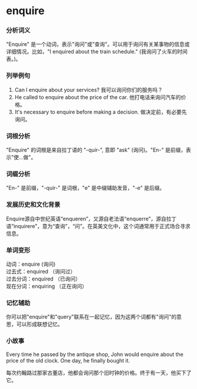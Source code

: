 # enquire

### 分析词义

  

"Enquire" 是一个动词，表示"询问"或"查询"。可以用于询问有关某事物的信息或详细情况。比如，"I enquired about the train schedule." (我询问了火车的时间表。)。

  

### 列举例句

  

1.  Can I enquire about your services? 我可以询问你们的服务吗？
2.  He called to enquire about the price of the car. 他打电话来询问汽车的价格。
3.  It's necessary to enquire before making a decision. 做决定前，有必要先询问。

  

### 词根分析

  

"Enquire" 的词根是来自拉丁语的 "-quir-", 意即 "ask" (询问)。"En-" 是前缀，表示"使...做"。

  

### 词缀分析

  

"En-" 是前缀，"-quir-" 是词根，"e" 是中缀辅助发音，"-e" 是后缀。

  

### 发展历史和文化背景

  

Enquire源自中世纪英语“enqueren”，又源自老法语“enquerre”，源自拉丁语“inquirere”，意为“查询”，“问”。在英美文化中，这个词通常用于正式场合寻求信息。

  

### 单词变形

  

动词：enquire (询问)  
过去式：enquired （询问过）  
过去分词：enquired （已询问）  
现在分词：enquiring （正在询问）

  

### 记忆辅助

  

你可以把"enquire"和"query"联系在一起记忆，因为这两个词都有"询问"的意思，可以形成联想记忆。

  

### 小故事

  

Every time he passed by the antique shop, John would enquire about the price of the old clock. One day, he finally bought it.

  

每次约翰路过那家古董店，他都会询问那个旧时钟的价格。终于有一天，他买下了它。
